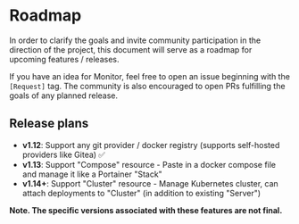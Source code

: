 # Roadmap

In order to clarify the goals and invite community participation in the direction of the project, this document will serve as a roadmap for upcoming features / releases.

If you have an idea for Monitor, feel free to open an issue beginning with the `[Request]` tag. The community is also encouraged to open PRs fulfilling the goals of any planned release.

## Release plans

- **v1.12**: Support any git provider / docker registry (supports self-hosted providers like Gitea) ✅
- **v1.13**: Support "Compose" resource - Paste in a docker compose file and manage it like a Portainer "Stack"
- **v1.14+**: Support "Cluster" resource - Manage Kubernetes cluster, can attach deployments to "Cluster" (in addition to existing "Server")

**Note. The specific versions associated with these features are not final.**